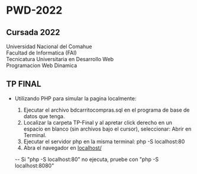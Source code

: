 # PWD-2022

## Cursada 2022

Universidad Nacional del Comahue  
Facultad de Informatica (FAI)  
Tecnicatura Universitaria en Desarrollo Web  
Programacion Web Dinamica

## TP FINAL

- Utilizando PHP para simular la pagina localmente:

  1. Ejecutar el archivo bdcarritocompras.sql en el programa de base de datos que tenga.
  2. Localizar la carpeta TP-Final y al apretar click derecho en un espacio en blanco (sin archivos bajo el cursor), seleccionar: Abrir en Terminal.
  3. Ejecutar el servidor php en la misma terminal: php -S localhost:80
  4. Abra el navegador en [localhost/](http://localhost:80/)
  
   -- Si "php -S localhost:80" no ejecuta, pruebe con "php -S localhost:8080"
